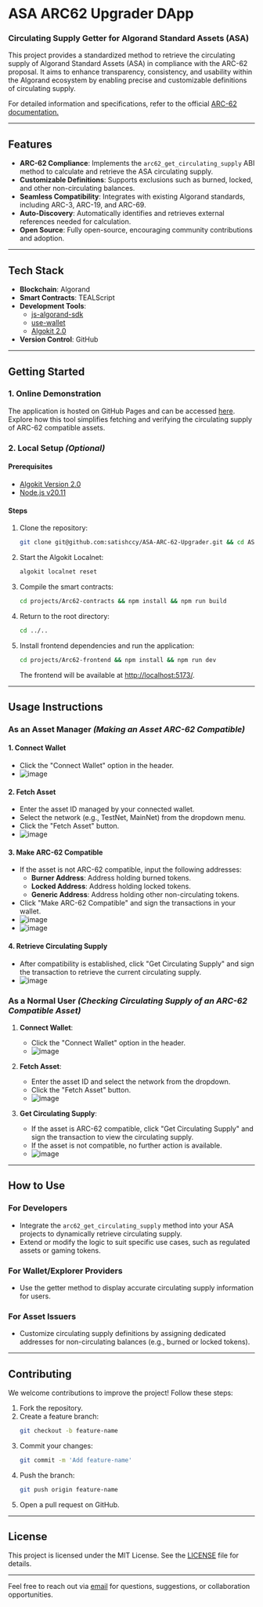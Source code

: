 # ASA ARC62 Upgrader DApp

### **Circulating Supply Getter for Algorand Standard Assets (ASA)**

This project provides a standardized method to retrieve the circulating supply of Algorand Standard Assets (ASA) in compliance with the ARC-62 proposal. It aims to enhance transparency, consistency, and usability within the Algorand ecosystem by enabling precise and customizable definitions of circulating supply.

For detailed information and specifications, refer to the official [ARC-62 documentation.](https://arc.algorand.foundation/ARCs/arc-0062)

---

## **Features**

- **ARC-62 Compliance**: Implements the `arc62_get_circulating_supply` ABI method to calculate and retrieve the ASA circulating supply.
- **Customizable Definitions**: Supports exclusions such as burned, locked, and other non-circulating balances.
- **Seamless Compatibility**: Integrates with existing Algorand standards, including ARC-3, ARC-19, and ARC-69.
- **Auto-Discovery**: Automatically identifies and retrieves external references needed for calculation.
- **Open Source**: Fully open-source, encouraging community contributions and adoption.

---

## **Tech Stack**

- **Blockchain**: Algorand
- **Smart Contracts**: TEALScript
- **Development Tools**:
  - [js-algorand-sdk](https://github.com/algorand/js-algorand-sdk)
  - [use-wallet](https://github.com/TxnLab/use-wallet)
  - [Algokit 2.0](https://github.com/algorandfoundation/algokit-cli)
- **Version Control**: GitHub

---

## **Getting Started**

### **1. Online Demonstration**
The application is hosted on GitHub Pages and can be accessed [here](https://satishccy.github.io/ASA-ARC-62-Upgrader/). Explore how this tool simplifies fetching and verifying the circulating supply of ARC-62 compatible assets.

### **2. Local Setup** *(Optional)*

#### **Prerequisites**
- [Algokit Version 2.0](https://developer.algorand.org/docs/get-started/algokit/)
- [Node.js v20.11](https://nodejs.org/en)

#### **Steps**

1. Clone the repository:
   ```bash
   git clone git@github.com:satishccy/ASA-ARC-62-Upgrader.git && cd ASA-ARC-62-Upgrader
   ```

2. Start the Algokit Localnet:
   ```bash
   algokit localnet reset
   ```

3. Compile the smart contracts:
   ```bash
   cd projects/Arc62-contracts && npm install && npm run build
   ```

4. Return to the root directory:
   ```bash
   cd ../..
   ```

5. Install frontend dependencies and run the application:
   ```bash
   cd projects/Arc62-frontend && npm install && npm run dev
   ```

   The frontend will be available at [http://localhost:5173/](http://localhost:5173/).

---

## **Usage Instructions**

### **As an Asset Manager** *(Making an Asset ARC-62 Compatible)*

#### **1. Connect Wallet**
- Click the "Connect Wallet" option in the header.
- ![image](https://github.com/user-attachments/assets/57475315-4a46-4886-93db-ee80adb1ed0c)

#### **2. Fetch Asset**
- Enter the asset ID managed by your connected wallet.
- Select the network (e.g., TestNet, MainNet) from the dropdown menu.
- Click the "Fetch Asset" button.
- ![image](https://github.com/user-attachments/assets/bec73c03-4be9-4474-91a9-2505bff95390)

#### **3. Make ARC-62 Compatible**
- If the asset is not ARC-62 compatible, input the following addresses:
  - **Burner Address**: Address holding burned tokens.
  - **Locked Address**: Address holding locked tokens.
  - **Generic Address**: Address holding other non-circulating tokens.
- Click "Make ARC-62 Compatible" and sign the transactions in your wallet.
- ![image](https://github.com/user-attachments/assets/6dcb3cd1-4f3c-4cbc-9d3f-0f0e72382647)
- ![image](https://github.com/user-attachments/assets/5baa3efe-45be-47d8-adde-bdcf20ebb37e)

#### **4. Retrieve Circulating Supply**
- After compatibility is established, click "Get Circulating Supply" and sign the transaction to retrieve the current circulating supply.
- ![image](https://github.com/user-attachments/assets/5b768772-0802-4c15-adce-dd1feaa81756)


### **As a Normal User** *(Checking Circulating Supply of an ARC-62 Compatible Asset)*

1. **Connect Wallet**:
   - Click the "Connect Wallet" option in the header.
   - ![image](https://github.com/user-attachments/assets/57475315-4a46-4886-93db-ee80adb1ed0c)

2. **Fetch Asset**:
   - Enter the asset ID and select the network from the dropdown.
   - Click the "Fetch Asset" button.
   - ![image](https://github.com/user-attachments/assets/bec73c03-4be9-4474-91a9-2505bff95390)

3. **Get Circulating Supply**:
   - If the asset is ARC-62 compatible, click "Get Circulating Supply" and sign the transaction to view the circulating supply.
   - If the asset is not compatible, no further action is available.
   - ![image](https://github.com/user-attachments/assets/5b768772-0802-4c15-adce-dd1feaa81756)

---

## **How to Use**

### **For Developers**
- Integrate the `arc62_get_circulating_supply` method into your ASA projects to dynamically retrieve circulating supply.
- Extend or modify the logic to suit specific use cases, such as regulated assets or gaming tokens.

### **For Wallet/Explorer Providers**
- Use the getter method to display accurate circulating supply information for users.

### **For Asset Issuers**
- Customize circulating supply definitions by assigning dedicated addresses for non-circulating balances (e.g., burned or locked tokens).

---

## **Contributing**

We welcome contributions to improve the project! Follow these steps:

1. Fork the repository.
2. Create a feature branch:
   ```bash
   git checkout -b feature-name
   ```
3. Commit your changes:
   ```bash
   git commit -m 'Add feature-name'
   ```
4. Push the branch:
   ```bash
   git push origin feature-name
   ```
5. Open a pull request on GitHub.

---

## **License**
This project is licensed under the MIT License. See the [LICENSE](./LICENSE) file for details.

---

Feel free to reach out via [email](mailto:satishchoudhari13579@gmail.com) for questions, suggestions, or collaboration opportunities.

